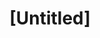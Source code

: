 ---
pid: ch379
title: "[Untitled]"
location_transcription: On Reading Viaduct entrance near Broad
coordinates: "[-75.159781253026, 39.960246417753]"
zipcode: '19123'
gen_neighborhood: North Philadelphia
neighborhood: Northern Liberties,Loft District
outside_phl: 
age: '28'
age_range: 20-29
instagram: 
image_file_name: ch_379.jpg
proposal_transcription: Monument to the coal miners who have died bringing prosperity
  to Philly and PA.
topic: Environment,History,Industrial
topic_summary: 0, 0, 0
type: Walkway
keywords_other: 
credit: Olivia Haas
image_labels: A miner under ground.
twitter: 
facebook: 
permalink: "/monuments/ch379/"
layout: item-page
---